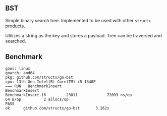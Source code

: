 ## BST 

Simple binary search tree. Implemented to be used with other `structx` products.

Utilizes a string as the key and stores a payload. Tree can be traversed and searched.

## Benchmark

```
goos: linux
goarch: amd64
pkg: github.com/structx/go-bst
cpu: 13th Gen Intel(R) Core(TM) i5-1340P
=== RUN   BenchmarkInsert
BenchmarkInsert
BenchmarkInsert-16         23011             72093 ns/op              64 B/op          2 allocs/op
PASS
ok      github.com/structx/go-bst       3.262s
```